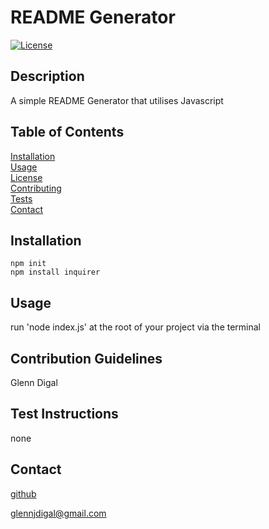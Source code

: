 # README Generator

  [![License](https://img.shields.io/badge/License-MIT-yellow.svg)](https://opensource.org/licenses/MIT)

## Description

A simple README Generator that utilises Javascript 

## Table of Contents
[Installation](#Installation)  
[Usage](#Usage)  
[License](#License)  
[Contributing](#Contribution-Guidelines)  
[Tests](#How-To-Test)  
[Contact](#Contact)  

## Installation

```
npm init
npm install inquirer
```

## Usage

run 'node index.js' at the root of your project via the terminal

## Contribution Guidelines

Glenn Digal

## Test Instructions

none

## Contact

[github](https://github.com/gd741)

glennjdigal@gmail.com  
